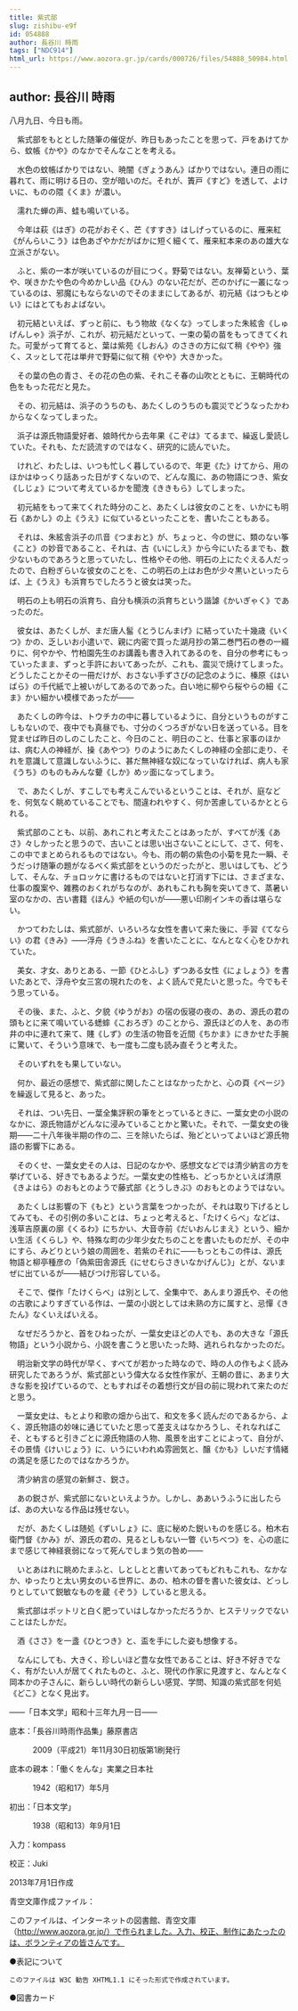 ```yaml
---
title: 紫式部
slug: zishibu-e9f
id: 054888
author: 長谷川 時雨
tags: ["NDC914"]
html_url: https://www.aozora.gr.jp/cards/000726/files/54888_50984.html
---
```


## author: 長谷川 時雨

八月九日、今日も雨。

　紫式部をもととした随筆の催促が、昨日もあったことを思って、戸をあけてから、蚊帳《かや》のなかでそんなことを考える。

　水色の蚊帳ばかりではない、暁闇《ぎょうあん》ばかりではない。連日の雨に暮れて、雨に明ける日の、空が暗いのだ。それが、簀戸《すど》を透して、よけいに、ものの隈《くま》が濃い。

　濡れた蝉の声、蛙も鳴いている。

　今年は萩《はぎ》の花がおそく、芒《すすき》はしげっているのに、雁来紅《がんらいこう》は色あざやかだがばかに短く細くて、雁来紅本来のあの雄大な立派さがない。

　ふと、紫の一本が咲いているのが目につく。野菊ではない。友禅菊という、葉や、咲きかたや色の今めかしい品《ひん》のない花だが、芒のかげに一叢になっているのは、邪魔にもならないのでそのままにしてあるが、初元結《はつもとゆい》にはとてもおよばない。

　初元結といえば、ずっと前に、もう物故《なくな》ってしまった朱絃舎《しゅげんしゃ》浜子が、これが、初元結だといって、一束の菊の苗をもってきてくれた。可愛がって育てると、葉は紫苑《しおん》のさきの方に似て稍《やや》強く、スッとして花は単弁で野菊に似て稍《やや》大きかった。

　その葉の色の青さ、その花の色の紫、それこそ春の山吹とともに、王朝時代の色をもった花だと見た。

　その、初元結は、浜子のうちのも、あたくしのうちのも震災でどうなったかわからなくなってしまった。

　浜子は源氏物語愛好者、娘時代から去年果《こぞは》てるまで、繰返し愛読していた。それも、ただ読流すのではなく、研究的に読んでいた。

　けれど、わたしは、いつも忙しく暮しているので、年更《た》けてから、用のほかはゆっくり話あった日がすくないので、どんな風に、あの物語につき、紫女《しじょ》について考えているかを聞洩《ききもら》してしまった。

　初元結をもって来てくれた時分のこと、あたくしは彼女のことを、いかにも明石《あかし》の上《うえ》に似ているといったことを、書いたこともある。

　それは、朱絃舎浜子の爪音《つまおと》が、ちょっと、今の世に、類のない筝《こと》の妙音であること、それは、古《いにしえ》から今にいたるまでも、数少ないものであろうと思っていたし、性格やその他、明石の上にたぐえる人だったので、白粉ぎらいな彼女のことを、この明石の上はお色が少々黒いといったらば、上《うえ》も浜育ちでしたろうと彼女は笑った。

　明石の上も明石の浜育ち、自分も横浜の浜育ちという諧謔《かいぎゃく》であったのだ。

　彼女は、あたくしが、まだ唐人髷《とうじんまげ》に結っていた十幾歳《いくつ》かの、乏しいお小遣いで、親に内密で買った湖月抄の第二巻門石の巻の一綴りに、何やかや、竹柏園先生のお講義も書き入れてあるのを、自分の参考にもっていったまま、ずっと手許においてあったが、これも、震災で焼けてしまった。どうしたことかその一冊だけが、おさない手ずさびの記念のように、榛原《はいばら》の千代紙で上被いがしてあるのであった。白い地に柳やら桜やらの細《こま》かい細かい模様であったが――



　あたくしの昨今は、トウチカの中に暮しているように、自分というものがすこしもないので、夜中でも真昼でも、寸分のくつろぎがない日を送っている。目を覚ませば昨日のしのこしたこと、今日のこと、明日のこと、仕事と家事のほかは、病む人の神経が、操《あやつ》りのようにあたくしの神経の全部に走り、それを意識して意識しないふうに、甚だ無神経な奴になっていなければ、病人も家《うち》のものもみんな顰《しか》めッ面になってしまう。

　で、あたくしが、すこしでも考えこんでいるということは、それが、庭などを、何気なく眺めていることでも、間違われやすく、何か苦慮しているかととられる。

　紫式部のことも、以前、あれこれと考えたことはあったが、すべてが浅《あさ》々しかったと思うので、古いことは思い出さないことにして、さて、何を、この中でまとめられるものではない。今も、雨の朝の紫色の小菊を見た一瞬、そうだっけ随筆の題がなるべく紫式部をというのだったがと、思いはしても、どうして、そんな、チョロッケに書けるものではないと打消す下には、さまざまな、仕事の腹案や、雑務のおくれがちなのが、あれもこれも胸を突いてきて、蒸暑い室のなかの、古い書籍《ほん》や紙の匂いが――悪い印刷インキの香は堪らない。



　かつてわたしは、紫式部が、いろいろな女性を書いて来た後に、手習《てならい》の君《きみ》――浮舟《うきふね》を書いたことに、なんとなく心をひかれていた。

　美女、才女、ありとある、一節《ひとふし》ずつある女性《にょしょう》を書いたあとで、浮舟や女三宮の現れたのを、よく読んで見たいと思った。今でもそう思っている。

　その後、また、ふと、夕貌《ゆうがお》の宿の仮寝の夜の、あの、源氏の君の頭もとに来て鳴いている蟋蟀《こおろぎ》のことから、源氏ほどの人を、あの市井の中に連れて来て、賤《しず》の生活の物音を近間《ちかま》にきかせた手腕に驚いて、そういう意味で、も一度も二度も読み直そうと考えた。

　そのいずれをも果していない。

　何か、最近の感想で、紫式部に関したことはなかったかと、心の頁《ページ》を繰返して見ると、あった。

　それは、つい先日、一葉全集評釈の筆をとっているときに、一葉女史の小説のなかに、源氏物語がどんなに浸みていることかと驚いた。それで、一葉女史の後期――二十八年後半期の作の二、三を除いたらば、殆どといってよいほど源氏物語の影響下にある。

　そのくせ、一葉女史その人は、日記のなかや、感想文などでは清少納言の方を挙げている、好きでもあるようだ。一葉女史の性格も、どっちかといえば清原《きよはら》のおもとのようで藤式部《とうしきぶ》のおもとのようではない。

　あたくしは影響の下《もと》という言葉をつかったが、それは取り下げるとしてみても、その引例の多いことは、ちょっと考えると、「たけくらべ」などは、浅草吉原裏の廓《くるわ》にちかい、大音寺前《だいおんじまえ》という、細かい生活《くらし》や、特殊な町の少年少女たちのことを書いたものだが、その中にすら、みどりという娘の周囲を、若紫のそれに――もっともこの件は、源氏物語と柳亭種彦の「偽紫田舎源氏《にせむらさきいなかげんじ》」とが、ないまぜに出ているが――結びつけ形容している。



　そこで、傑作「たけくらべ」は別として、全集中で、あんまり源氏や、その他の古歌によりすぎている作は、一葉の小説としては未熟の方に属すと、忌憚《きたん》なくいえばいえる。

　なぜだろうかと、首をひねったが、一葉女史ほどの人でも、あの大きな「源氏物語」という小説から、小説を書こうと思いたった時、逃れられなかったのだ。

　明治新文学の時代が早く、すべてが若かった時なので、時の人の作もよく読み研究したであろうが、紫式部という偉大なる女性作家が、王朝の昔に、あまり大きな影を投げているので、ともすればその着想行文が目の前に現われて来たのだと思う。

　一葉女史は、もとより和歌の畑から出て、和文を多く読んだのであるから、よく、源氏物語の妙味に通じていたと思って差支えはなかろうし、それなればこそ、ともすると引きごとに源氏物語の人物、風景を出すことによって、自分が、その景情《けいじょう》に、いうにいわれぬ雰囲気と、醸《かも》しいだす情緒の満足を感じたのではなかろうか。

　清少納言の感覚の新鮮さ、鋭さ。

　あの鋭さが、紫式部にないといえようか。しかし、ああいうふうに出したらば、あの大いなる作品は残せない。

　だが、あたくしは随処《ずいしょ》に、底に秘めた鋭いものを感じる。柏木右衛門督《かみ》が、源氏の君の、見るとしもない一瞥《いちべつ》を、心の底にまで感じて神経衰弱になって死んでしまう気の咎め――

　いとあはれに眺めたまふと、しとしとと書いてあってもどれもこれも、なかなか、ゆったりと太い男女のいる世界に、あの、柏木の督を書いた彼女は、どっしりとしていて鋭敏なものを蔵《ぞう》していると思える。

　紫式部はポットリと白く肥っていはしなかっただろうか、ヒステリックでないことはたしかだ。

　酒《ささ》を一盞《ひとつき》と、盃を手にした姿も想像する。

　なんにしても、大きく、珍しいほど豊な女性であることは、好き不好きでなく、有がたい人が居てくれたものと、ふと、現代の作家に見渡すと、なんとなく岡本かの子さんに、新らしい時代の新らしい感覚、学問、知識の紫式部を何処《どこ》となく見出す。

――「日本文学」昭和十三年九月一日――













底本：「長谷川時雨作品集」藤原書店

　　　2009（平成21）年11月30日初版第1刷発行

底本の親本：「働くをんな」実業之日本社

　　　1942（昭和17）年5月

初出：「日本文学」

　　　1938（昭和13）年9月1日

入力：kompass

校正：Juki

2013年7月1日作成

青空文庫作成ファイル：

このファイルは、インターネットの図書館、青空文庫（http://www.aozora.gr.jp/）で作られました。入力、校正、制作にあたったのは、ボランティアの皆さんです。











●表記について


	このファイルは W3C 勧告 XHTML1.1 にそった形式で作成されています。







●図書カード